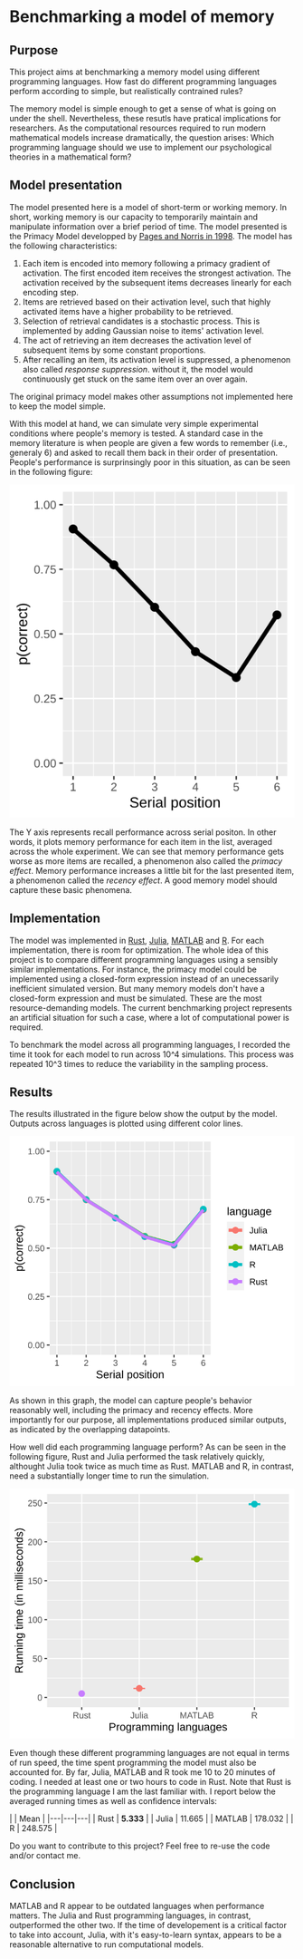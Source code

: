 # Benchmarking a model of memory

## Purpose 

This project aims at benchmarking a memory model using different programming languages. How fast do different programming languages perform according to simple, but realistically contrained rules?

The memory model is simple enough to get a sense of what is going on under the shell. Nevertheless, these resutls have pratical implications for researchers. As the computational resources required to run modern mathematical models increase dramatically, the question arises: Which programming language should we use to implement our psychological theories in a mathematical form?

## Model presentation

The model presented here is a model of short-term or working memory. In short, working memory is our capacity to temporarily maintain and manipulate information over a brief period of time. The model presented is the Primacy Model developped by [Pages and Norris in 1998](https://doi.org/10.1037/0033-295X.105.4.761-781). The model has the following characteristics:

1. Each item is encoded into memory following a primacy gradient of activation. The first encoded item receives the strongest activation. The activation received by the subsequent items decreases linearly for each encoding step.
2. Items are retrieved based on their activation level, such that highly activated items have a higher probability to be retrieved.
3. Selection of retrieval candidates is a stochastic process. This is implemented by adding Gaussian noise to items' activation level.
4. The act of retrieving an item decreases the activation level of subsequent items by some constant proportions.
5. After recalling an item, its activation level is suppressed, a phenomenon also called *response suppression*. without it, the model would continuously get stuck on the same item over an over again.

The original primacy model makes other assumptions not implemented here to keep the model simple.

With this model at hand, we can simulate very simple experimental conditions where people's memory is tested. A standard case in the memory literature is when people are given a few words to remember (i.e., generaly 6) and asked to recall them back in their order of presentation. People's performance is surprinsingly poor in this situation, as can be seen in the following figure:

![](plot/scores_empirical.svg)

The Y axis represents recall performance across serial positon. In other words, it plots memory performance for each item in the list, averaged across the whole experiment. We can see that memory performance gets worse as more items are recalled, a phenomenon also called the *primacy effect*. Memory performance increases a little bit for the last presented item, a phenomenon called the *recency effect*. A good memory model should capture these basic phenomena.

## Implementation

The model was implemented in [Rust](https://www.rust-lang.org/), [Julia](https://julialang.org/), [MATLAB](https://ch.mathworks.com/) and [R](https://www.r-project.org/). For each implementation, there is room for optimization. The whole idea of this project is to compare different programming languages using a sensibly similar implementations. For instance, the primacy model could be implemented using a closed-form expression instead of an unecessarily inefficient simulated version. But many memory models don't have a closed-form expression and must be simulated. These are the most resource-demanding models. The current benchmarking project represents an artificial situation for such a case, where a lot of computational power is required.

To benchmark the model across all programming languages, I recorded the time it took for each model to run across 10^4 simulations. This process was repeated 10^3 times to reduce the variability in the sampling process.

## Results

The results illustrated in the figure below show the output by the model. Outputs across languages is plotted using different color lines.

![](plot/scores_model.svg)

As shown in this graph, the model can capture people's behavior reasonably well, including the primacy and recency effects. More importantly for our purpose, all implementations produced similar outputs, as indicated by the overlapping datapoints.

How well did each programming language perform? As can be seen in the following figure, Rust and Julia performed the task relatively quickly, althought Julia took twice as much time as Rust. MATLAB and R, in contrast, need a substantially longer time to run the simulation.

![](plot/comparison.svg)

Even though these different programming languages are not equal in terms of run speed, the time spent programming the model must also be accounted for. By far, Julia, MATLAB and R took me 10 to 20 minutes of coding. I needed at least one or two hours to code in Rust. Note that Rust is the programming language I am the last familiar with. I report below the averaged running times as well as confidence intervals:

|   | Mean |
|---|---|---|
| Rust  | **5.333**  |
| Julia  | 11.665  |
| MATLAB  | 178.032  |
| R  | 248.575  |

Do you want to contribute to this project? Feel free to re-use the code and/or <a h ref = mailto:kowialiewskib@gmail.com>contact me</a>.

## Conclusion

MATLAB and R appear to be outdated languages when performance matters. The Julia and Rust programming languages, in contrast, outperformed the other two. If the time of developement is a critical factor to take into account, Julia, with it's easy-to-learn syntax, appears to be a reasonable alternative to run computational models.